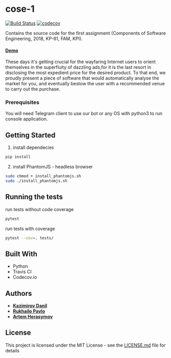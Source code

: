 # cose-1
[![Build Status][travis]](https://travis-ci.org/ZulusK/cose-1)
[![codecov][codecov]](https://codecov.io/gh/ZulusK/cose-1)

Сontains the source code for the first assignment (Components of Software Engineering, 2018, KP-61, FAM, KPI).
#### [Demo](#)
These days it's getting crucial for the wayfaring Internet users to orient themselves in the superfluity of dazzling ads,for it is the last resort in disclosing the most expedient price for the desired product. To that end, we proudly present a piece of software that would automatically analyse the market for you, and eventually bestow the user with a recommended venue to carry out the purchase.
### Prerequisites
 You will need Telegram client to use our bot or any OS with python3 to run console application.
## Getting Started
1. install dependecies
```bash
pip install
```
2. install PhantomJS - headless browser
```bash
sudo chmod + install_phantomjs.sh
sudo ./install_phantomjs.sh
```
## Running the tests
run tests without code coverage
```bash
pytest
```
run tests with coverage
```bash
pytest --cov=. tests/
```
## Built With
* Python
* Travis CI
* Codecov.io

## Authors
* __[Kazimirov Danil](https://github.com/ZulusK)__
* __[Rukhailo Pavlo](https://github.com/IceBroForever)__
* __[Artem Herasymov](https://github.com/ArtHerasymov)__

## License
This project is licensed under the MIT License - see the [LICENSE.md](LICENSE.md) file for details

[codecov]: https://codecov.io/gh/ZulusK/cose-1/branch/master/graph/badge.svg "Code coverage master"
[travis]: https://travis-ci.org/ZulusK/cose-1.svg?branch=master "Travis CI build status"